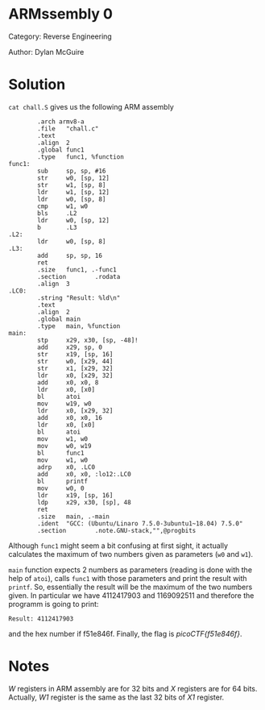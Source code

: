 # ARMssembly 0

Category: Reverse Engineering

Author: Dylan McGuire

# Solution

`cat chall.S` gives us the following ARM assembly

```
        .arch armv8-a
        .file   "chall.c"
        .text
        .align  2
        .global func1
        .type   func1, %function
func1:
        sub     sp, sp, #16
        str     w0, [sp, 12]
        str     w1, [sp, 8]
        ldr     w1, [sp, 12]
        ldr     w0, [sp, 8]
        cmp     w1, w0
        bls     .L2
        ldr     w0, [sp, 12]
        b       .L3
.L2:
        ldr     w0, [sp, 8]
.L3:
        add     sp, sp, 16
        ret
        .size   func1, .-func1
        .section        .rodata
        .align  3
.LC0:
        .string "Result: %ld\n"
        .text
        .align  2
        .global main
        .type   main, %function
main:
        stp     x29, x30, [sp, -48]!
        add     x29, sp, 0
        str     x19, [sp, 16]
        str     w0, [x29, 44]
        str     x1, [x29, 32]
        ldr     x0, [x29, 32]
        add     x0, x0, 8
        ldr     x0, [x0]
        bl      atoi
        mov     w19, w0
        ldr     x0, [x29, 32]
        add     x0, x0, 16
        ldr     x0, [x0]
        bl      atoi
        mov     w1, w0
        mov     w0, w19
        bl      func1
        mov     w1, w0
        adrp    x0, .LC0
        add     x0, x0, :lo12:.LC0
        bl      printf
        mov     w0, 0
        ldr     x19, [sp, 16]
        ldp     x29, x30, [sp], 48
        ret
        .size   main, .-main
        .ident  "GCC: (Ubuntu/Linaro 7.5.0-3ubuntu1~18.04) 7.5.0"
        .section        .note.GNU-stack,"",@progbits
```

Although `func1` might seem a bit confusing at first sight, it actually calculates the maximum of two numbers given as parameters (`w0` and `w1`).

`main` function expects 2 numbers as parameters (reading is done with the help of `atoi`), calls `func1` with those parameters and print the result with `printf`. So, essentially the result will be the maximum of the two numbers given. In particular we have 4112417903 and 1169092511 and therefore the programm is going to print:

```
Result: 4112417903
```

and the hex number if f51e846f. Finally, the flag is *picoCTF{f51e846f}*.
# Notes

*W* registers in ARM assembly are for 32 bits and *X* registers are for 64 bits. Actually, *W1* register is the same as the last 32 bits of *X1* register.
